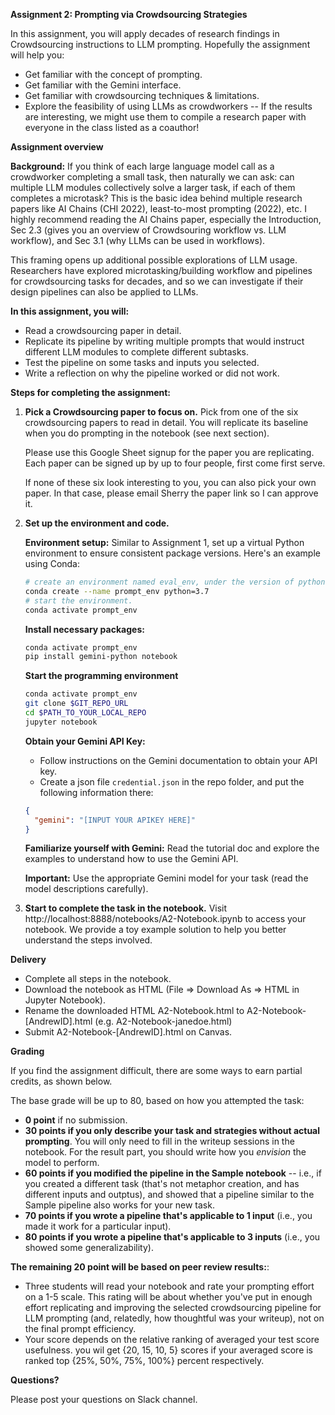 **Assignment 2: Prompting via Crowdsourcing Strategies**

In this assignment, you will apply decades of research findings in Crowdsourcing instructions to LLM prompting. Hopefully the assignment will help you:

* Get familiar with the concept of prompting.
* Get familiar with the Gemini interface.
* Get familiar with crowdsourcing techniques & limitations.
* Explore the feasibility of using LLMs as crowdworkers -- If the results are interesting, we might use them to compile a research paper with everyone in the class listed as a coauthor!

**Assignment overview**

**Background:** If you think of each large language model call as a crowdworker completing a small task, then naturally we can ask: can multiple LLM modules collectively solve a larger task, if each of them completes a microtask? This is the basic idea behind multiple research papers like AI Chains (CHI 2022), least-to-most prompting (2022), etc. I highly recommend reading the AI Chains paper, especially the Introduction, Sec 2.3 (gives you an overview of Crowdsouring workflow vs. LLM workflow), and Sec 3.1 (why LLMs can be used in workflows).

This framing opens up additional possible explorations of LLM usage. Researchers have explored microtasking/building workflow and pipelines for crowdsourcing tasks for decades, and so we can investigate if their design pipelines can also be applied to LLMs.

**In this assignment, you will:**

* Read a crowdsourcing paper in detail.
* Replicate its pipeline by writing multiple prompts that would instruct different LLM modules to complete different subtasks.
* Test the pipeline on some tasks and inputs you selected.
* Write a reflection on why the pipeline worked or did not work.

**Steps for completing the assignment:**

1. **Pick a Crowdsourcing paper to focus on.**
   Pick from one of the six crowdsourcing papers to read in detail. You will replicate its baseline when you do prompting in the notebook (see next section).

   Please use this Google Sheet signup for the paper you are replicating. Each paper can be signed up by up to four people, first come first serve.

   If none of these six look interesting to you, you can also pick your own paper. In that case, please email Sherry the paper link so I can approve it.

2. **Set up the environment and code.**

   **Environment setup:** Similar to Assignment 1, set up a virtual Python environment to ensure consistent package versions. Here's an example using Conda:

   ```bash
   # create an environment named eval_env, under the version of python 3.7
   conda create --name prompt_env python=3.7
   # start the environment.
   conda activate prompt_env
   ```

   **Install necessary packages:**

   ```bash 
   conda activate prompt_env 
   pip install gemini-python notebook 
   ```

   **Start the programming environment**

   ```bash
   conda activate prompt_env
   git clone $GIT_REPO_URL 
   cd $PATH_TO_YOUR_LOCAL_REPO 
   jupyter notebook 
   ```

   **Obtain your Gemini API Key:**  
   * Follow instructions on the Gemini documentation to obtain your API key.
   * Create a json file `credential.json` in the repo folder, and put the following information there:

   ```json
   {
     "gemini": "[INPUT YOUR APIKEY HERE]"
   }
   ```

   **Familiarize yourself with Gemini:** Read the tutorial doc and explore the examples to understand how to use the Gemini API.  

   **Important:** Use the appropriate Gemini model for your task (read the model descriptions carefully).

3. **Start to complete the task in the notebook.** 
   Visit http://localhost:8888/notebooks/A2-Notebook.ipynb to access your notebook. We provide a toy example solution to help you better understand the steps involved.

**Delivery**

* Complete all steps in the notebook.
* Download the notebook as HTML (File => Download As => HTML in Jupyter Notebook).
* Rename the downloaded HTML A2-Notebook.html to A2-Notebook-[AndrewID].html (e.g. A2-Notebook-janedoe.html)
* Submit A2-Notebook-[AndrewID].html on Canvas.

**Grading**

If you find the assignment difficult, there are some ways to earn partial credits, as shown below.

The base grade will be up to 80, based on how you attempted the task:

- **0 point** if no submission.
- **30 points if you only describe your task and strategies without actual prompting**. You will only need to fill in the writeup sessions in the notebook. For the result part, you should write how you _envision_ the model to perform.
- **60 points if you modified the pipeline in the Sample notebook** -- i.e., if you created a different task (that's not metaphor creation, and has different inputs and outptus), and showed that a pipeline similar to the Sample pipeline also works for your new task.
- **70 points if you wrote a pipeline that's applicable to 1 input** (i.e., you made it work for a particular input).
- **80 points if you wrote a pipeline that's applicable to 3 inputs** (i.e., you showed some generalizability).

**The remaining 20 point will be based on peer review results:**:

- Three students will read your notebook and rate your prompting effort on a 1-5 scale. This rating will be about whether you've put in enough effort replicating and improving the selected crowdsourcing pipeline for LLM prompting (and, relatedly, how thoughtful was your writeup), not on the final prompt efficiency.
- Your score depends on the relative ranking of averaged your test score usefulness. you wil get {20, 15, 10, 5} scores if your averaged score is ranked top {25%, 50%, 75%, 100%} percent respectively.

**Questions?**

Please post your questions on Slack channel.
